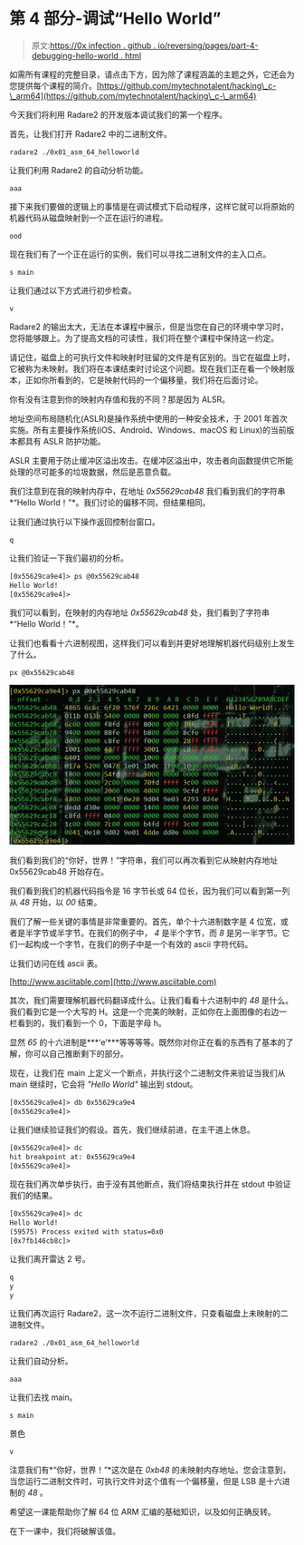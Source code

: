 # 第 4 部分-调试“Hello World”

> 原文:[https://0x infection . github . io/reversing/pages/part-4-debugging-hello-world . html](https://0xinfection.github.io/reversing/pages/part-4-debugging-hello-world.html)

如需所有课程的完整目录，请点击下方，因为除了课程涵盖的主题之外，它还会为您提供每个课程的简介。[https://github.com/mytechnotalent/hacking\_c-\_arm64](https://github.com/mytechnotalent/hacking\_c-\_arm64)

今天我们将利用 Radare2 的开发版本调试我们的第一个程序。

首先，让我们打开 Radare2 中的二进制文件。

```
radare2 ./0x01_asm_64_helloworld

```

让我们利用 Radare2 的自动分析功能。

```
aaa

```

接下来我们要做的逻辑上的事情是在调试模式下启动程序，这样它就可以将原始的机器代码从磁盘映射到一个正在运行的进程。

```
ood

```

现在我们有了一个正在运行的实例，我们可以寻找二进制文件的主入口点。

```
s main

```

让我们通过以下方式进行初步检查。

```
v

```

Radare2 的输出太大，无法在本课程中展示，但是当您在自己的环境中学习时，您将能够跟上。为了提高文档的可读性，我们将在整个课程中保持这一约定。

请记住，磁盘上的可执行文件和映射时驻留的文件是有区别的。当它在磁盘上时，它被称为未映射。我们将在本课结束时讨论这个问题。现在我们正在看一个映射版本，正如你所看到的，它是映射代码的一个偏移量，我们将在后面讨论。

你有没有注意到你的映射内存值和我的不同？那是因为 ALSR。

地址空间布局随机化(ASLR)是操作系统中使用的一种安全技术，于 2001 年首次实施。所有主要操作系统(iOS、Android、Windows、macOS 和 Linux)的当前版本都具有 ASLR 防护功能。

ASLR 主要用于防止缓冲区溢出攻击。在缓冲区溢出中，攻击者向函数提供它所能处理的尽可能多的垃圾数据，然后是恶意负载。

我们注意到在我的映射内存中，在地址 *0x55629cab48* 我们看到我们的字符串*“Hello World！”*。我们讨论的偏移不同，但结果相同。

让我们通过执行以下操作返回控制台窗口。

```
q

```

让我们验证一下我们最初的分析。

```
[0x55629ca9e4]> ps @0x55629cab48
Hello World!
[0x55629ca9e4]>

```

我们可以看到，在映射的内存地址 *0x55629cab48* 处，我们看到了字符串*“Hello World！”*。

让我们也看看十六进制视图，这样我们可以看到并更好地理解机器代码级别上发生了什么。

```
px @0x55629cab48

```

![](img/5be1c3aa09f68a81e24c5a3fb991e6cd.png)

我们看到我们的“你好，世界！”字符串，我们可以再次看到它从映射内存地址 0x55629cab48 开始存在。

我们看到我们的机器代码指令是 16 字节长或 64 位长，因为我们可以看到第一列从 *48* 开始，以 *00* 结束。

我们了解一些关键的事情是非常重要的。首先，单个十六进制数字是 4 位宽，或者是半字节或半字节。在我们的例子中， *4* 是半个字节，而 *8* 是另一半字节。它们一起构成一个字节，在我们的例子中是一个有效的 ascii 字符代码。

让我们访问在线 ascii 表。

[http://www.asciitable.com](http://www.asciitable.com)

其次，我们需要理解机器代码翻译成什么。让我们看看十六进制中的 *48* 是什么。我们看到它是一个大写的 H。这是一个完美的映射，正如你在上面图像的右边一栏看到的，我们看到一个 0，下面是字母 h。

显然 *65* 的十六进制是***‘e’***等等等等。既然你对你正在看的东西有了基本的了解，你可以自己推断剩下的部分。

现在，让我们在 main 上定义一个断点，并执行这个二进制文件来验证当我们从 main 继续时，它会将 *"Hello World"* 输出到 stdout。

```
[0x55629ca9e4]> db 0x55629ca9e4
[0x55629ca9e4]>

```

让我们继续验证我们的假设。首先，我们继续前进，在主干道上休息。

```
[0x55629ca9e4]> dc
hit breakpoint at: 0x55629ca9e4
[0x55629ca9e4]>

```

现在我们再次单步执行，由于没有其他断点，我们将结束执行并在 stdout 中验证我们的结果。

```
[0x55629ca9e4]> dc
Hello World!
(59575) Process exited with status=0x0
[0x7fb146cb8c]>

```

让我们离开雷达 2 号。

```
q
y
y

```

让我们再次运行 Radare2，这一次不运行二进制文件，只查看磁盘上未映射的二进制文件。

```
radare2 ./0x01_asm_64_helloworld

```

让我们自动分析。

```
aaa

```

让我们去找 main。

```
s main

```

景色

```
v

```

注意我们有*“你好，世界！”*这次是在 *0xb48* 的未映射内存地址。您会注意到，当您运行二进制文件时，可执行文件对这个值有一个偏移量，但是 LSB 是十六进制的 *48* 。

希望这一课能帮助你了解 64 位 ARM 汇编的基础知识，以及如何正确反转。

在下一课中，我们将破解该值。